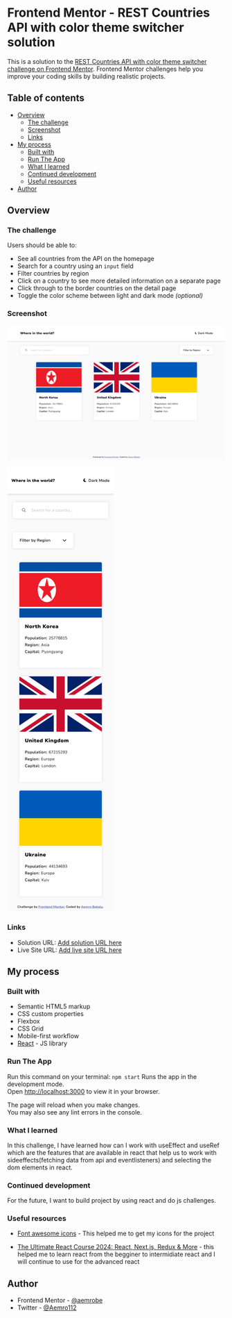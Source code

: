 # Frontend Mentor - REST Countries API with color theme switcher solution

This is a solution to the [REST Countries API with color theme switcher challenge on Frontend Mentor](https://www.frontendmentor.io/challenges/rest-countries-api-with-color-theme-switcher-5cacc469fec04111f7b848ca). Frontend Mentor challenges help you improve your coding skills by building realistic projects.

## Table of contents

- [Overview](#overview)
  - [The challenge](#the-challenge)
  - [Screenshot](#screenshot)
  - [Links](#links)
- [My process](#my-process)
  - [Built with](#built-with)
  - [Run The App](#run-the-app)
  - [What I learned](#what-i-learned)
  - [Continued development](#continued-development)
  - [Useful resources](#useful-resources)
- [Author](#author)

## Overview

### The challenge

Users should be able to:

- See all countries from the API on the homepage
- Search for a country using an `input` field
- Filter countries by region
- Click on a country to see more detailed information on a separate page
- Click through to the border countries on the detail page
- Toggle the color scheme between light and dark mode _(optional)_

### Screenshot

![](./screenshot-of-solution/rest-api-countries-desktop-solution.png)

![](./screenshot-of-solution/rest-api-countries-mobile-solution.png)

### Links

- Solution URL: [Add solution URL here](https://your-solution-url.com)
- Live Site URL: [Add live site URL here](https://your-live-site-url.com)

## My process

### Built with

- Semantic HTML5 markup
- CSS custom properties
- Flexbox
- CSS Grid
- Mobile-first workflow
- [React](https://reactjs.org/) - JS library

### Run The App

Run this command on your terminal: `npm start`
Runs the app in the development mode.\
Open [http://localhost:3000](http://localhost:3000) to view it in your browser.

The page will reload when you make changes.\
You may also see any lint errors in the console.

### What I learned

In this challenge, I have learned how can I work with useEffect and useRef which are the features that are available in react that help us to work with sideeffects(fetching data from api and eventlisteners) and selecting the dom elements in react.

### Continued development

For the future, I want to build project by using react and do js challenges.

### Useful resources

- [Font awesome icons](https://www.https://fontawesome.com/) - This helped me to get my icons for the project

- [The Ultimate React Course 2024: React, Next.js, Redux & More](https://www.udemy.com/course/the-ultimate-react-course/?utm_source=adwords&utm_medium=udemyads&utm_campaign=Search_DSA_Alpha_Prof_la.EN_cc.ROW-English&campaigntype=Search&portfolio=ROW-English&language=EN&product=Course&test=&audience=DSA&topic=React_JS&priority=Alpha&utm_content=deal4584&utm_term=_._ag_162511578404_._ad_696197165220_._kw__._de_c_._dm__._pl__._ti_dsa-2090444767094_._li_9075493_._pd__._&matchtype=&gad_source=1&gclid=Cj0KCQiA4fi7BhC5ARIsAEV1YibnzaVcPWf5eefcUIO1JJUfUKGh-F03UaGQjmVzJ64Wp7gtuGgr_94aAkPVEALw_wcB&couponCode=NEWYEARCAREER) - this helped me to learn react from the begginer to intermidiate react and I will continue to use for the advanced react

## Author

- Frontend Mentor - [@aemrobe](https://www.frontendmentor.io/profile/yourusername)
- Twitter - [@Aemro112](https://www.twitter.com/Aemro112)
